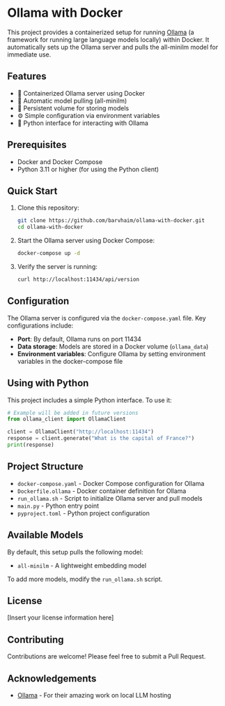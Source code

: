 # Ollama with Docker

This project provides a containerized setup for running [Ollama](https://ollama.com/) (a framework for running large language models locally) within Docker. It automatically sets up the Ollama server and pulls the all-minilm model for immediate use.

## Features

- 🐳 Containerized Ollama server using Docker
- 🚀 Automatic model pulling (all-minilm)
- 🔄 Persistent volume for storing models
- ⚙️ Simple configuration via environment variables
- 🐍 Python interface for interacting with Ollama

## Prerequisites

- Docker and Docker Compose
- Python 3.11 or higher (for using the Python client)

## Quick Start

1. Clone this repository:
   ```bash
   git clone https://github.com/barvhaim/ollama-with-docker.git
   cd ollama-with-docker
   ```

2. Start the Ollama server using Docker Compose:
   ```bash
   docker-compose up -d
   ```

3. Verify the server is running:
   ```bash
   curl http://localhost:11434/api/version
   ```

## Configuration

The Ollama server is configured via the `docker-compose.yaml` file. Key configurations include:

- **Port**: By default, Ollama runs on port 11434
- **Data storage**: Models are stored in a Docker volume (`ollama_data`)
- **Environment variables**: Configure Ollama by setting environment variables in the docker-compose file

## Using with Python

This project includes a simple Python interface. To use it:

```python
# Example will be added in future versions
from ollama_client import OllamaClient

client = OllamaClient("http://localhost:11434")
response = client.generate("What is the capital of France?")
print(response)
```

## Project Structure

- `docker-compose.yaml` - Docker Compose configuration for Ollama
- `Dockerfile.ollama` - Docker container definition for Ollama
- `run_ollama.sh` - Script to initialize Ollama server and pull models
- `main.py` - Python entry point
- `pyproject.toml` - Python project configuration

## Available Models

By default, this setup pulls the following model:
- `all-minilm` - A lightweight embedding model

To add more models, modify the `run_ollama.sh` script.

## License

[Insert your license information here]

## Contributing

Contributions are welcome! Please feel free to submit a Pull Request.

## Acknowledgements

- [Ollama](https://ollama.com/) - For their amazing work on local LLM hosting
